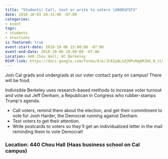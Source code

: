 ```yaml
---
title: "Students! Call, text or write to voters \U0001F5F3"
date: 2018-10-01 20:33:00 -07:00
categories:
- event
tags:
- students
- elections
is featured: true
event-start-date: 2018-10-06 15:00:00 -07:00
event-end-date: 2018-10-06 18:00:00 -07:00
Location: 440 Chou Hall, UC Berkeley
RSVP-link: https://docs.google.com/forms/d/e/1FAIpQLSdjMPvMqAMJb6_N_tLVvVOrmBbE4S___QBRF2tplIf_2qVRrQ/viewform?usp=sf_link
---
```


Join Cal grads and undergrads at our voter contact party on campus! There will be food.

Indivisible Berkeley uses research-based methods to increase voter turnout and vote out Jeff Denham, a Republican in Congress who rubber-stamps Trump's agenda.

- Call voters, remind them about the election, and get their commitment to vote for Josh Harder, the Democrat running against Denham.
- Text voters to get their attention.
- Write postcards to voters so they'll get an individualized letter in the mail reminding them to vote Democrat!

### Location: 440 Chou Hall (Haas business school on Cal campus)
